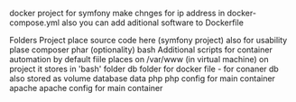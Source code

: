 docker project for symfony
make chnges for ip address in docker-compose.yml
also you can add aditional software to Dockerfile

Folders
    Project
	place source code here (symfony project)
	also for usability plase composer phar (optionality)
    bash
	Additional scripts for container automation
	by default fiile places on /var/www (in virtual machine)
	on project it stores in 'bash' folder
    db
	folder  for docker file - for conaner db
	also stored as volume database data
    php
	php config for main container
    apache
	apache config for main container

